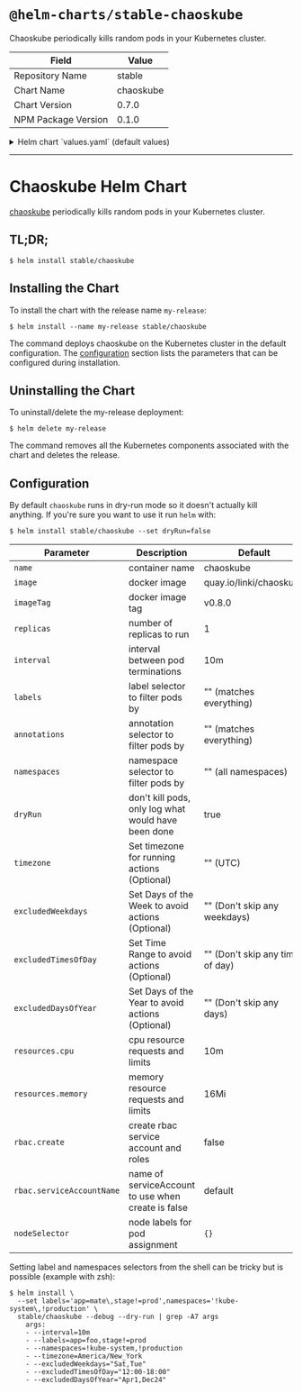 # `@helm-charts/stable-chaoskube`

Chaoskube periodically kills random pods in your Kubernetes cluster.

| Field               | Value     |
| ------------------- | --------- |
| Repository Name     | stable    |
| Chart Name          | chaoskube |
| Chart Version       | 0.7.0     |
| NPM Package Version | 0.1.0     |

<details>

<summary>Helm chart `values.yaml` (default values)</summary>

```yaml
# container name
name: chaoskube

# docker image
image: quay.io/linki/chaoskube

# docker image tag
imageTag: v0.8.0

# number of replicas to run
replicas: 1

# interval between pod terminations
interval: 10m

# label selector to filter pods by, e.g. app=foo,stage!=prod
labels:

# annotation selector to filter pods by, e.g. chaos.alpha.kubernetes.io/enabled=true
annotations:

# namespace selector to filter pods by, e.g. '!kube-system,!production' (use quotes)
namespaces:

# don't kill pods, only log what would have been done
dryRun: true

# Set values for exempting specific week days from Chaoskube Actions
excludedWeekdays:

# Set values for exempting specific times of day from Chaoskube Actions
excludedTimesOfDay:

# Set values for exempting specific days of the year from Chaoskube Actions (Dec24,Jan1)
excludedDaysOfYear:

# Set specific Timezone for Actions to take place
timezone: UTC

# resource requests and limits
resources:
  cpu: 10m
  memory: 16Mi

# create service account with permission to list and kill pods
rbac:
  create: false

  # only used when create is false
  serviceAccountName: default

# Node labels for pod assignment
# Ref: https://kubernetes.io/docs/user-guide/node-selection/
nodeSelector: {}
```

</details>

---

# Chaoskube Helm Chart

[chaoskube](https://github.com/linki/chaoskube) periodically kills random pods in your Kubernetes cluster.

## TL;DR;

```console
$ helm install stable/chaoskube
```

## Installing the Chart

To install the chart with the release name `my-release`:

```console
$ helm install --name my-release stable/chaoskube
```

The command deploys chaoskube on the Kubernetes cluster in the default configuration. The [configuration](#configuration) section lists the parameters that can be configured during installation.

## Uninstalling the Chart

To uninstall/delete the my-release deployment:

```console
$ helm delete my-release
```

The command removes all the Kubernetes components associated with the chart and deletes the release.

## Configuration

By default `chaoskube` runs in dry-run mode so it doesn't actually kill anything.
If you're sure you want to use it run `helm` with:

```console
$ helm install stable/chaoskube --set dryRun=false
```

| Parameter                 | Description                                         | Default                          |
| ------------------------- | --------------------------------------------------- | -------------------------------- |
| `name`                    | container name                                      | chaoskube                        |
| `image`                   | docker image                                        | quay.io/linki/chaoskube          |
| `imageTag`                | docker image tag                                    | v0.8.0                           |
| `replicas`                | number of replicas to run                           | 1                                |
| `interval`                | interval between pod terminations                   | 10m                              |
| `labels`                  | label selector to filter pods by                    | "" (matches everything)          |
| `annotations`             | annotation selector to filter pods by               | "" (matches everything)          |
| `namespaces`              | namespace selector to filter pods by                | "" (all namespaces)              |
| `dryRun`                  | don't kill pods, only log what would have been done | true                             |
| `timezone`                | Set timezone for running actions (Optional)         | "" (UTC)                         |
| `excludedWeekdays`        | Set Days of the Week to avoid actions (Optional)    | "" (Don't skip any weekdays)     |
| `excludedTimesOfDay`      | Set Time Range to avoid actions (Optional)          | "" (Don't skip any times of day) |
| `excludedDaysOfYear`      | Set Days of the Year to avoid actions (Optional)    | "" (Don't skip any days)         |
| `resources.cpu`           | cpu resource requests and limits                    | 10m                              |
| `resources.memory`        | memory resource requests and limits                 | 16Mi                             |
| `rbac.create`             | create rbac service account and roles               | false                            |
| `rbac.serviceAccountName` | name of serviceAccount to use when create is false  | default                          |
| `nodeSelector`            | node labels for pod assignment                      | `{}`                             |

Setting label and namespaces selectors from the shell can be tricky but is possible (example with zsh):

```console
$ helm install \
  --set labels='app=mate\,stage!=prod',namespaces='!kube-system\,!production' \
  stable/chaoskube --debug --dry-run | grep -A7 args
    args:
    - --interval=10m
    - --labels=app=foo,stage!=prod
    - --namespaces=!kube-system,!production
    - --timezone=America/New_York
    - --excludedWeekdays="Sat,Tue"
    - --excludedTimesOfDay="12:00-18:00"
    - --excludedDaysOfYear="Apr1,Dec24"
```
